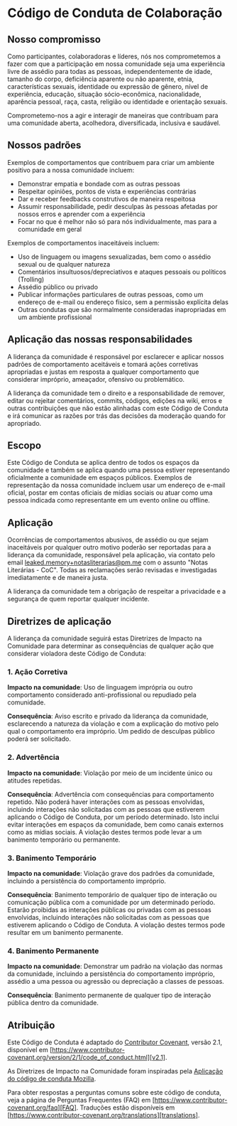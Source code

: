 # Código de Conduta de Colaboração

## Nosso compromisso

Como participantes, colaboradoras e líderes, nós nos comprometemos a fazer com
que a participação em nossa comunidade seja uma experiência livre de assédio
para todas as pessoas, independentemente de idade, tamanho do corpo, deficiência
aparente ou não aparente, etnia, características sexuais, identidade ou
expressão de gênero, nível de experiência, educação, situação sócio-econômica,
nacionalidade, aparência pessoal, raça, casta, religião ou identidade e
orientação sexuais.

Comprometemo-nos a agir e interagir de maneiras que contribuam para uma
comunidade aberta, acolhedora, diversificada, inclusiva e saudável.

## Nossos padrões

Exemplos de comportamentos que contribuem para criar um ambiente positivo para a
nossa comunidade incluem:

- Demonstrar empatia e bondade com as outras pessoas
- Respeitar opiniões, pontos de vista e experiências contrárias
- Dar e receber feedbacks construtivos de maneira respeitosa
- Assumir responsabilidade, pedir desculpas às pessoas afetadas por nossos erros
  e aprender com a experiência
- Focar no que é melhor não só para nós individualmente, mas para a comunidade
  em geral

Exemplos de comportamentos inaceitáveis incluem:

- Uso de linguagem ou imagens sexualizadas, bem como o assédio sexual ou de
  qualquer natureza
- Comentários insultuosos/depreciativos e ataques pessoais ou políticos
  (Trolling)
- Assédio público ou privado
- Publicar informações particulares de outras pessoas, como um endereço de
  e-mail ou endereço físico, sem a permissão explícita delas
- Outras condutas que são normalmente consideradas inapropriadas em um ambiente
  profissional

## Aplicação das nossas responsabilidades

A liderança da comunidade é responsável por esclarecer e aplicar nossos padrões
de comportamento aceitáveis e tomará ações corretivas apropriadas e justas em
resposta a qualquer comportamento que considerar impróprio, ameaçador, ofensivo
ou problemático.

A liderança da comunidade tem o direito e a responsabilidade de remover, editar
ou rejeitar comentários, commits, códigos, edições na wiki, erros e outras
contribuições que não estão alinhadas com este Código de Conduta e irá comunicar
as razões por trás das decisões da moderação quando for apropriado.

## Escopo

Este Código de Conduta se aplica dentro de todos os espaços da comunidade e
também se aplica quando uma pessoa estiver representando oficialmente a
comunidade em espaços públicos. Exemplos de representação da nossa comunidade
incluem usar um endereço de e-mail oficial, postar em contas oficiais de mídias
sociais ou atuar como uma pessoa indicada como representante em um evento online
ou offline.

## Aplicação

Ocorrências de comportamentos abusivos, de assédio ou que sejam inaceitáveis por
qualquer outro motivo poderão ser reportadas para a liderança da comunidade,
responsável pela aplicação, via contato pelo email
[leaked.memory+notasliterarias@pm.me](mailto:leaked.memory+notasliterarias@pm.me?subject=Notas%20Liter%C3%A1rias%20-%20CoC)
com o assunto "Notas Literárias - CoC". Todas as reclamações serão revisadas e
investigadas imediatamente e de maneira justa.

A liderança da comunidade tem a obrigação de respeitar a privacidade e a
segurança de quem reportar qualquer incidente.

## Diretrizes de aplicação

A liderança da comunidade seguirá estas Diretrizes de Impacto na Comunidade para
determinar as consequências de qualquer ação que considerar violadora deste
Código de Conduta:

### 1. Ação Corretiva

**Impacto na comunidade**: Uso de linguagem imprópria ou outro comportamento
considerado anti-profissional ou repudiado pela comunidade.

**Consequência**: Aviso escrito e privado da liderança da comunidade,
esclarecendo a natureza da violação e com a explicação do motivo pelo qual o
comportamento era impróprio. Um pedido de desculpas público poderá ser
solicitado.

### 2. Advertência

**Impacto na comunidade**: Violação por meio de um incidente único ou atitudes
repetidas.

**Consequência**: Advertência com consequências para comportamento repetido. Não
poderá haver interações com as pessoas envolvidas, incluindo interações não
solicitadas com as pessoas que estiverem aplicando o Código de Conduta, por um
período determinado. Isto inclui evitar interações em espaços da comunidade, bem
como canais externos como as mídias sociais. A violação destes termos pode levar
a um banimento temporário ou permanente.

### 3. Banimento Temporário

**Impacto na comunidade**: Violação grave dos padrões da comunidade, incluindo a
persistência do comportamento impróprio.

**Consequência**: Banimento temporário de qualquer tipo de interação ou
comunicação pública com a comunidade por um determinado período. Estarão
proibidas as interações públicas ou privadas com as pessoas envolvidas,
incluindo interações não solicitadas com as pessoas que estiverem aplicando o
Código de Conduta. A violação destes termos pode resultar em um banimento
permanente.

### 4. Banimento Permanente

**Impacto na comunidade**: Demonstrar um padrão na violação das normas da
comunidade, incluindo a persistência do comportamento impróprio, assédio a uma
pessoa ou agressão ou depreciação a classes de pessoas.

**Consequência**: Banimento permanente de qualquer tipo de interação pública
dentro da comunidade.

## Atribuição

Este Código de Conduta é adaptado do [Contributor Covenant][homepage], versão
2.1, disponível em
[https://www.contributor-covenant.org/version/2/1/code_of_conduct.html][v2.1].

As Diretrizes de Impacto na Comunidade foram inspiradas pela [Aplicação do
código de conduta Mozilla][Mozilla CoC].

Para obter respostas a perguntas comuns sobre este código de conduta, veja a
página de Perguntas Frequentes (FAQ) em
[https://www.contributor-covenant.org/faq][FAQ]. Traduções estão disponíveis em
[https://www.contributor-covenant.org/translations][translations].

[homepage]: https://www.contributor-covenant.org
[v2.1]: https://www.contributor-covenant.org/version/2/1/code_of_conduct.html
[Mozilla CoC]: https://github.com/mozilla/diversity
[FAQ]: https://www.contributor-covenant.org/faq
[translations]: https://www.contributor-covenant.org/translations
